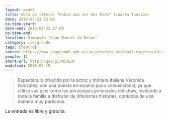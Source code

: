 ```yaml
---
layout: event 
title: Obra de títeres "Había una vez dos Pies" (cuarta función)
date: 2016-07-23 15:00
no-time-start: 
date-end: 2016-07-22 17:00
no-time-end: 
location: Gimnasio "Juan Manuel de Rosas"
category: rio-grande
tags: [teatro]
source: https://www.riogrande.gob.ar/se-presenta-original-espectaculo-titeres-toda-la-familia/
people: []
short-url: http://goo.gl/MiJE0Y
modified: 2016-07-19
---
```


> Espectáculo ofrecido por la actriz y titiritera italiana Verónica González, con una puesta en escena poco convencional, ya que utiliza sus pies como los personajes principales del show, invitando a toda la familia a disfrutar de diferentes historias, contadas de una manera muy particular.
 
La entrada es libre y gratuita.